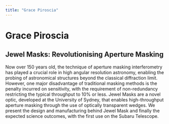 ```yaml
---
title: "Grace Piroscia"
---
```


# Grace Piroscia
## Jewel Masks: Revolutionising Aperture Masking

Now over 150 years old, the technique of aperture masking interferometry has played a crucial role in high angular resolution astronomy, enabling the probing of astronomical structures beyond the classical diffraction limit. However, one major disadvantage of traditional masking methods is the penalty incurred on sensitivity, with the requirement of non-redundancy restricting the typical throughput to 10% or less. Jewel Masks are a novel optic, developed at the University of Sydney, that enables high-throughput aperture masking through the use of optically transparent wedges. We present the design and manufacturing behind Jewel Mask and finally the expected science outcomes, with the first use on the Subaru Telescope.
